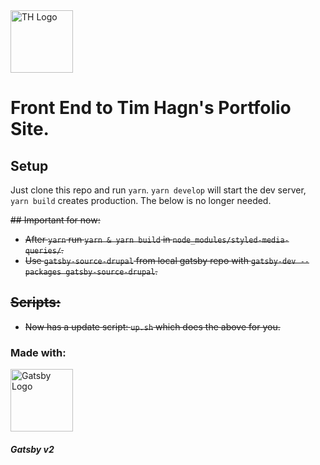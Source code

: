 <img src="https://be.timhagn.com/themes/custom/thstark/logo.svg" width=100 alt="TH Logo" />

# Front End to Tim Hagn's Portfolio Site.

## Setup

Just clone this repo and run `yarn`.
`yarn develop` will start the dev server, `yarn build` creates production.
The below is no longer needed.

<s>## Important for now:

* After `yarn` run `yarn & yarn build` in `node_modules/styled-media-queries/`.
* Use `gatsby-source-drupal` from local gatsby repo with `gatsby-dev --packages gatsby-source-drupal`.

## Scripts:

* Now has a update script: `up.sh` which does the above for you.</s>  


### Made with:

<img src="https://www.gatsbyjs.org/monogram.svg" width=100 alt="Gatsby Logo" />

##### Gatsby v2


